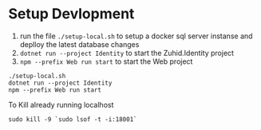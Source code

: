 # Setup Devlopment

1. run the file `./setup-local.sh` to setup a docker sql server instanse and deplloy the latest database changes
1. `dotnet run --project Identity` to start the Zuhid.Identity project
1. `npm --prefix Web run start` to start the Web project

```
./setup-local.sh
dotnet run --project Identity
npm --prefix Web run start
```

To Kill already running localhost

```
sudo kill -9 `sudo lsof -t -i:18001`
```
